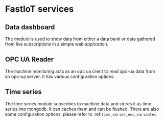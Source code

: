 # FastIoT services

## Data dashboard


The module is used to show data from either a data bank or data gathered from live subscriptions in a simple web
application.


## OPC UA Reader

The machine monitoring acts as an opc ua client to read opc-ua data from an opc-ua server. It has various configuration
options. 

## Time series

The time series module subscribes to machine data and stores it as time series into mongodb. It can caches them and can
be flushed. There are also some configuration options, please refer to :ref:`time_series_env_variables`.
